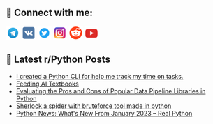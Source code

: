 ## 🔎 Connect with me:
[<img src="https://github.com/bullbesh/bullbesh/blob/main/images/Telegram.png" width="32" height="32" />](https://t.me/bullbesh)
[<img src="https://github.com/bullbesh/bullbesh/blob/main/images/VK.png" width="32" height="32" />](https://vk.com/bullbesh)
[<img src="https://github.com/bullbesh/bullbesh/blob/main/images/Twitter.png" width="32" height="32" />](https://twitter.com/bullbesh1)
[<img src="https://github.com/bullbesh/bullbesh/blob/main/images/Instagram.png" width="32" height="32" />](https://www.instagram.com/bullbesh)
[<img src="https://github.com/bullbesh/bullbesh/blob/main/images/Reddit.png" width="32" height="32" />](https://www.reddit.com/user/bullbesh)
[<img src="https://github.com/bullbesh/bullbesh/blob/main/images/YouTube.png" width="32" height="32" />](https://www.youtube.com/channel/UCtfjRs6uzgq5mfm8S06WTcg)

## 📕 Latest r/Python Posts
<!-- BLOG-POST-LIST:START -->
- [I created a Python CLI for help me track my time on tasks.](https://www.reddit.com/r/Python/comments/112ad1v/i_created_a_python_cli_for_help_me_track_my_time/)
- [Feeding AI Textbooks](https://www.reddit.com/r/Python/comments/1129vbf/feeding_ai_textbooks/)
- [Evaluating the Pros and Cons of Popular Data Pipeline Libraries in Python](https://www.reddit.com/r/Python/comments/1129q4s/evaluating_the_pros_and_cons_of_popular_data/)
- [Sherlock a spider with bruteforce tool made in python](https://www.reddit.com/r/Python/comments/1129683/sherlock_a_spider_with_bruteforce_tool_made_in/)
- [Python News: What&#39;s New From January 2023 – Real Python](https://www.reddit.com/r/Python/comments/1126wlc/python_news_whats_new_from_january_2023_real/)
<!-- BLOG-POST-LIST:END -->
